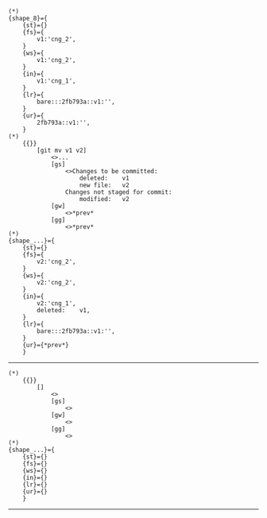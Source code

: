     (*)            
    {shape_8}={
        {st}={}
        {fs}={
            v1:'cng_2',
        }
        {ws}={
            v1:'cng_2',
        }
        {in}={
            v1:'cng_1',
        }
        {lr}={
            bare:::2fb793a::v1:'',
        }
        {ur}={
            2fb793a::v1:'',
        }
    (*)
        {{}}
            [git mv v1 v2]
                <>...
                [gs]
                    <>Changes to be committed:
                        deleted:    v1
                        new file:   v2
                    Changes not staged for commit:
                        modified:   v2
                [gw]
                    <>*prev*
                [gg]
                    <>*prev*
    (*)            
    {shape_...}={
        {st}={}
        {fs}={
            v2:'cng_2',
        }
        {ws}={
            v2:'cng_2',
        }
        {in}={
            v2:'cng_1',
            deleted:    v1,
        }
        {lr}={
            bare:::2fb793a::v1:'',            
        }
        {ur}={*prev*}
        }

    


-------------------------------
    (*)
        {{}}
            []
                <>
                [gs]
                    <>
                [gw]
                    <>
                [gg]
                    <>
    (*)            
    {shape_...}={
        {st}={}
        {fs}={}
        {ws}={}
        {in}={}
        {lr}={}
        {ur}={}
        }
-------------------------------